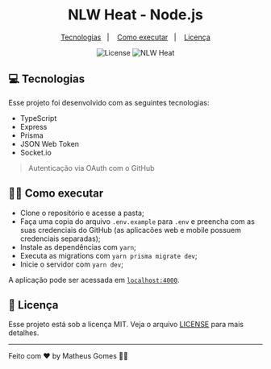 <h1 align="center">NLW Heat - Node.js</h1>

<p align="center">
  <a href="#-tecnologias">Tecnologias</a>&nbsp;&nbsp;&nbsp;|&nbsp;&nbsp;&nbsp;
  <a href="#-como-executar">Como executar</a>&nbsp;&nbsp;&nbsp;|&nbsp;&nbsp;&nbsp;
  <a href="#-licença">Licença</a>
</p>

<p align="center">
  <img alt="License" src="https://img.shields.io/static/v1?label=license&message=MIT&color=8257E5&labelColor=000000">
  <img src="https://img.shields.io/static/v1?label=NLW&message=Heat&color=8257E5&labelColor=000000" alt="NLW Heat" />
</p>

## 💻 Tecnologias

Esse projeto foi desenvolvido com as seguintes tecnologias:

- TypeScript
- Express
- Prisma
- JSON Web Token
- Socket.io
> Autenticação via OAuth com o GitHub

## 👨‍💻 Como executar


- Clone o repositório e acesse a pasta;
- Faça uma copia do arquivo `.env.example` para `.env` e preencha com as suas credenciais do GitHub (as aplicacões web e mobile possuem credenciais separadas);
- Instale as dependências com `yarn`;
- Executa as migrations com `yarn prisma migrate dev`;
- Inicie o servidor com `yarn dev`;

A aplicação pode ser acessada em [`localhost:4000`](http://localhost:4000).

## 📄 Licença

Esse projeto está sob a licença MIT. Veja o arquivo [LICENSE](LICENSE) para mais detalhes.

---

Feito com ❤ by Matheus Gomes 👋🏻 &nbsp;<!--[]() -->
